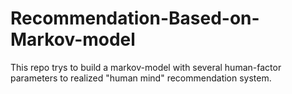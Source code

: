 # Recommendation-Based-on-Markov-model
This repo trys to build a markov-model with several human-factor parameters to realized "human mind" recommendation system.
